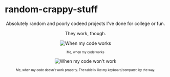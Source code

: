 # random-crappy-stuff
<center>
Absolutely random and poorly codeed projects I've done for college or fun.

They work, though.

![When my code works](https://em.wattpad.com/4e5c9cea76af05194564035f8461841958119ec5/68747470733a2f2f36382e6d656469612e74756d626c722e636f6d2f36393937626632623932316362323266303565313663393132373435653532382f74756d626c725f6f6c737972687153595731756a357039306f315f3530302e676966?s=fit&h=360&w=360&q=80)

<sub><sup>Me, when my code works</sup></sub>

![When my code won't work](https://static.tumblr.com/d0c22534a55acc6b76ae0dbb3e7421cf/aopfm3b/C4wonfhek/tumblr_static_tumblr_static__640.gif)

<sub><sup>Me, when my code doesn't work properly. The table is like my keyboard/computer, by the way.</sup></sub>
</center>
